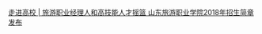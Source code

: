   
[走进高校 | 旅游职业经理人和高技能人才摇篮 山东旅游职业学院2018年招生简章发布](http://www.dianyue.me/archives/425/vrb1phbd4ld3bplh/)